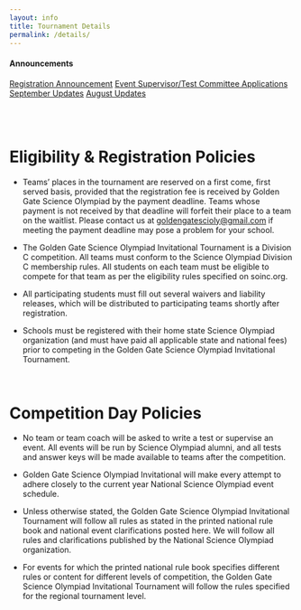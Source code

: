 ```yaml
---
layout: info
title: Tournament Details
permalink: /details/
---
```


<div>

<h4> Announcements </h4>
<a class="btn btn-md btn-mid" href="/registration">Registration Announcement</a>
<a class="btn btn-md btn-mid" href="/estc-applications">Event Supervisor/Test Committee Applications</a>
<a class="btn btn-md btn-mid" href="/september-updates">September Updates</a>
<a class="btn btn-md btn-mid" href="/august-updates">August Updates</a>

<br><br>

<!--h4> Schedules and Maps </h4>
<a class="btn btn-md btn-mid" target="_blank" href="/doc/event_schedule.pdf">Event Schedule</a>
<a class="btn btn-md btn-mid" target="_blank" href="/doc/day_schedule.pdf">Day of Schedule</a>
<a class="btn btn-md btn-mid" target="_blank" href="/doc/awards_program.pdf">Awards Program</a>
<a class="btn btn-md btn-mid" target="_blank" href="/doc/awards_seating_2020.png">Awards Seating</a>
<a class="btn btn-md btn-mid" target="_blank" href="https://tinyurl.com/ggso20-map">Full Digital Map</a>
<a class="btn btn-md btn-mid" target="_blank" href="https://statescioly.org/golden-gate/Map/EventMap?mId=98552995578380921">Event Locations Digital Map</a>
<a class="btn btn-md btn-mid" target="_blank" href="/doc/maps_2020.pdf">Homerooms and Event Map</a>
<a class="btn btn-md btn-mid" target="_blank" href="/doc/parking_map.pdf">Parking Details and Map</a>

<br><br>

<h4> Policies and Helpful Info </h4>
<a class="btn btn-md btn-mid" target="_blank" href="/rules.pdf">Event Rules</a>
<a class="btn btn-md btn-mid" target="_blank" href="/doc/welcome.pdf" >Welcome Letter</a>
<a class="btn btn-md btn-mid" target = "_blank" href="https://docs.google.com/spreadsheets/d/18EzTQeIsobi_cl85j--G3x0rDnNxKEEBnLlmAKb27uM/edit#gid=2043171544">Team numbers</a>
<a class="btn btn-md btn-mid" target="_blank" href="/doc/food_options.pdf">Food Options</a>
<a class="btn btn-md btn-mid" target="_blank" href="/doc/social_flyer.pdf">Social Flyer</a>
<a class="btn btn-md btn-mid" target="_blank" href="/doc/policies.pdf">Tournament Policies</a>
<a class="btn btn-md btn-mid" target="_blank" href="/doc/injury_report.pdf">Accidental Injury Report</a>
<a class="btn btn-md btn-mid" target = "_blank" href="https://statescioly.org/golden-gate/Policy/Doc/public-appeal-form">Appeal Form</a-->


</div> 

# Eligibility & Registration Policies

* Teams’ places in the tournament are reserved on a first come, first served basis, provided that the registration fee is received by Golden Gate Science Olympiad by the payment deadline. Teams whose payment is not received by that deadline will forfeit their place to a team on the waitlist. Please contact us at goldengatescioly@gmail.com if meeting the payment deadline may pose a problem for your school.

* The Golden Gate Science Olympiad Invitational Tournament is a Division C competition.  All teams must conform to the Science Olympiad Division C membership rules. All students on each team must be eligible to compete for that team as per the eligibility rules specified on soinc.org.

* All participating students must fill out several waivers and liability releases, which will be distributed to participating teams shortly after registration. 

* Schools must be registered with their home state Science Olympiad organization (and must have paid all applicable state and national fees) prior to competing in the Golden Gate Science Olympiad Invitational Tournament.

<br>

# Competition Day Policies

* No team or team coach will be asked to write a test or supervise an event. All events will be run by Science Olympiad alumni, and all tests and answer keys will be made available to teams after the competition.

* Golden Gate Science Olympiad Invitational will make every attempt to adhere closely to the current year National Science Olympiad event schedule.

* Unless otherwise stated, the Golden Gate Science Olympiad Invitational Tournament will follow all rules as stated in the printed national rule book and national event clarifications posted here. We will follow all rules and clarifications published by the National Science Olympiad organization.

* For events for which the printed national rule book specifies different rules or content for different levels of competition, the Golden Gate Science Olympiad Invitational Tournament will follow the rules specified for the regional tournament level.

